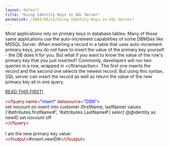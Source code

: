 ```yaml
---
layout: default
title: "Using Identity Keys in SQL Server"
permalink: /2003/08/12/Using-Identity-Keys-in-SQL-Server/
---
```


<p>Most applications rely on primary keys in database tables. Many of those same applications use the auto-increment capabilities of some DBMSes like MSSQL Server. When inserting a record in a table that uses auto-increment primary keys, you do not have to insert the value of the primary key yourself - the DB does it for you. But what if you want to know the value of the row's primary key that you just inserted? Commonly, developers will run two queries in a row, wrapped in &lt;cftransaction&gt;. The first one inserts the record and the second one selects the newest record. But using this syntax, SQL server can insert the record as well as return the value of the new primary key all in one query.<br/></p><p><a href="http://mkruger.cfwebtools.com/index.cfm?mode=alias&amp;alias=identity%203" target="_blank">READ THIS FIRST!</a><br type="_moz"/>
</p><div class="code"><font color="MAROON">&lt;cfquery name=<font color="BLUE">&quot;insert&quot;</font> datasource=<font color="BLUE">&quot;DSN&quot;</font>&gt;</font><br/>
set nocount on     insert into customer (firstName, lastName)     values     ('#attributes.firstName#', '#attributes.LastName#')     select @@identity as newID     set nocount off<br/>
<font color="MAROON">&lt;/cfquery&gt;</font>    <br/>
<br/>
I am the new primary key value:<br/><font color="MAROON">&lt;cfoutput&gt;</font>#insert.newID#<font color="MAROON">&lt;/cfoutput&gt;</font></div>